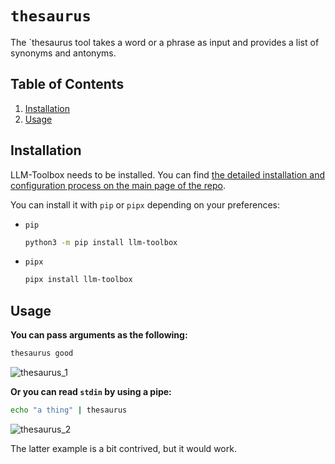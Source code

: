 # `thesaurus`

The `thesaurus tool takes a word or a phrase as input and provides a list of synonyms and antonyms.

<!-- TOC -->
## Table of Contents

1. [Installation](#installation)
1. [Usage](#usage)
<!-- /TOC -->

## Installation

LLM-Toolbox needs to be installed. You can find [the detailed installation and configuration process on the main page of the repo](https://github.com/sderev/llm-toolbox).

You can install it with `pip` or `pipx` depending on your preferences:

* `pip`

    ```bash
    python3 -m pip install llm-toolbox
    ```
* `pipx`

    ```bash
    pipx install llm-toolbox
    ```

## Usage

**You can pass arguments as the following:**

```bash
thesaurus good
```

![thesaurus_1](https://github.com/sderev/llm-toolbox/assets/24412384/ce5996e6-4401-440c-a3eb-cd8dfed7608a)

**Or you can read `stdin` by using a pipe:**

```bash
echo "a thing" | thesaurus
```

![thesaurus_2](https://github.com/sderev/llm-toolbox/assets/24412384/5ed90014-0410-43dc-b691-e850f1cb0fb5)

The latter example is a bit contrived, but it would work.

